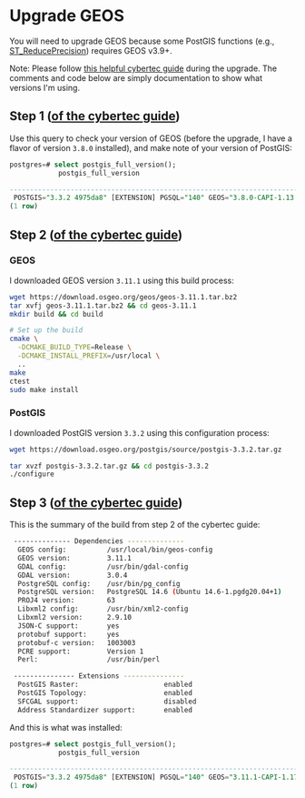 # Upgrade GEOS

You will need to upgrade GEOS because some PostGIS functions (e.g., [ST_ReducePrecision](https://postgis.net/docs/ST_ReducePrecision.html)) requires GEOS v3.9+.

Note: Please follow [this helpful cybertec guide](https://www.cybertec-postgresql.com/en/postgis-upgrade-geos-with-ubuntu-in-3-steps/) during the upgrade. The comments and code below are simply documentation to show what versions I'm using.

## Step 1 ([of the cybertec guide](https://www.cybertec-postgresql.com/en/postgis-upgrade-geos-with-ubuntu-in-3-steps/))

Use this query to check your version of GEOS (before the upgrade, I have a flavor of version `3.8.0` installed), and make note of your version of PostGIS:
```sql
postgres=# select postgis_full_version();
            postgis_full_version

--------------------------------------------------------------------------------------------------------------------------------------------------------------------------------------------------------------------
 POSTGIS="3.3.2 4975da8" [EXTENSION] PGSQL="140" GEOS="3.8.0-CAPI-1.13.1 " PROJ="6.3.1" GDAL="GDAL 3.0.4, released 2020/01/28" LIBXML="2.9.10" LIBJSON="0.13.1" LIBPROTOBUF="1.3.3" WAGYU="0.5.0 (Internal)" RASTER
(1 row)
```

## Step 2 ([of the cybertec guide](https://www.cybertec-postgresql.com/en/postgis-upgrade-geos-with-ubuntu-in-3-steps/))

### GEOS
I downloaded GEOS version `3.11.1` using this build process:

```bash
wget https://download.osgeo.org/geos/geos-3.11.1.tar.bz2
tar xvfj geos-3.11.1.tar.bz2 && cd geos-3.11.1
mkdir build && cd build

# Set up the build
cmake \
  -DCMAKE_BUILD_TYPE=Release \
  -DCMAKE_INSTALL_PREFIX=/usr/local \
  ..
make
ctest
sudo make install
```

### PostGIS
I downloaded PostGIS version `3.3.2` using this configuration process:

```bash
wget https://download.osgeo.org/postgis/source/postgis-3.3.2.tar.gz

tar xvzf postgis-3.3.2.tar.gz && cd postgis-3.3.2
./configure
```

## Step 3 ([of the cybertec guide](https://www.cybertec-postgresql.com/en/postgis-upgrade-geos-with-ubuntu-in-3-steps/))

This is the summary of the build from step 2 of the cybertec guide:

```bash
 -------------- Dependencies --------------
  GEOS config:          /usr/local/bin/geos-config
  GEOS version:         3.11.1
  GDAL config:          /usr/bin/gdal-config
  GDAL version:         3.0.4
  PostgreSQL config:    /usr/bin/pg_config
  PostgreSQL version:   PostgreSQL 14.6 (Ubuntu 14.6-1.pgdg20.04+1)
  PROJ4 version:        63
  Libxml2 config:       /usr/bin/xml2-config
  Libxml2 version:      2.9.10
  JSON-C support:       yes
  protobuf support:     yes
  protobuf-c version:   1003003
  PCRE support:         Version 1
  Perl:                 /usr/bin/perl

 --------------- Extensions ---------------
  PostGIS Raster:                     enabled
  PostGIS Topology:                   enabled
  SFCGAL support:                     disabled
  Address Standardizer support:       enabled
  ```

And this is what was installed:

```sql
postgres=# select postgis_full_version();
            postgis_full_version

--------------------------------------------------------------------------------------------------------------------------------------------------------------------------------------------------------------------
 POSTGIS="3.3.2 4975da8" [EXTENSION] PGSQL="140" GEOS="3.11.1-CAPI-1.17.1" PROJ="6.3.1" GDAL="GDAL 3.0.4, released 2020/01/28" LIBXML="2.9.10" LIBJSON="0.13.1" LIBPROTOBUF="1.3.3" WAGYU="0.5.0 (Internal)" RASTER
(1 row)
```
